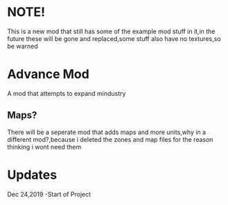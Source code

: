 # NOTE!
This is a new mod that still has some of the example mod stuff in it,in the future these will be gone and replaced,some stuff also have no textures,so be warned

# Advance Mod
A mod that attempts to expand mindustry

## Maps?
There will be a seperate mod that adds maps and more units,why in a different mod?,because i deleted the zones and map files for the reason thinking i wont need them

# Updates
Dec 24,2019
-Start of Project
